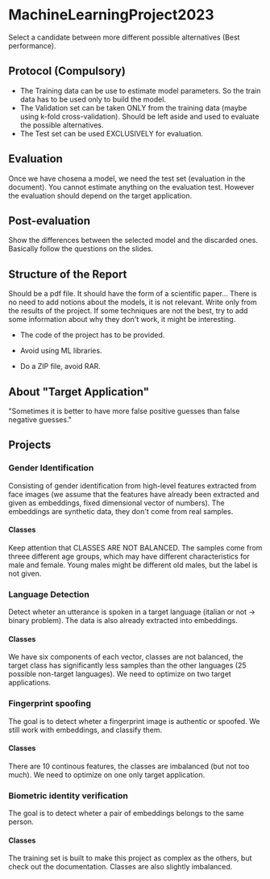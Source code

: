# MachineLearningProject2023
Select a candidate between more different possible alternatives (Best performance).

## Protocol (Compulsory)
- The Training data can be use to estimate model parameters. So the train data has to be used only to build the model.
- The Validation set can be taken ONLY from the training data (maybe using k-fold cross-validation). Should be left aside and used to evaluate the possible alternatives. 
- The Test set can be used EXCLUSIVELY for evaluation.

## Evaluation
Once we have chosena a model, we need the test set (evaluation in the document). You cannot estimate anything on the evaluation test. However the evaluation should depend on the target application.

## Post-evaluation
Show the differences between the selected model and the discarded ones. Basically follow the questions on the slides.

## Structure of the Report
Should be a pdf file. It should have the form of a scientific paper... There is no need to add notions about the models, it is not relevant. Write only from the results of the project. If some techniques are not the best, try to add some information about why they don't work, it might be interesting.

- The code of the project has to be provided.

- Avoid using ML libraries.

- Do a ZIP file, avoid RAR.

## About "Target Application"
"Sometimes it is better to have more false positive guesses than false negative guesses."

## Projects
### Gender Identification
Consisting of gender identification from high-level features extracted from face images (we assume that the features have already been extracted and given as embeddings, fixed dimensional vector of numbers). The embeddings are synthetic data, they don't come from real samples.

#### Classes
Keep attention that CLASSES ARE NOT BALANCED. The samples come from threee different age groups, which may have different characteristics for male and female. Young males might be different old males, but the label is not given.

### Language Detection
Detect wheter an utterance is spoken in a target language (italian or not -> binary problem). The data is also already extracted into embeddings.

#### Classes
We have six components of each vector, classes are not balanced, the target class has significantly less samples than the other languages (25 possible non-target languages). We need to optimize on two target applications.

### Fingerprint spoofing
The goal is to detect wheter a fingerprint image is authentic or spoofed. We still work with embeddings, and classify them. 

#### Classes
There are 10 continous features, the classes are imbalanced (but not too much). We need to optimize on one only target application.


### Biometric identity verification
The goal is to detect wheter a pair of embeddings belongs to the same person. 

#### Classes
The training set is built to make this project as complex as the others, but check out the documentation. Classes are also slightly imbalanced.

